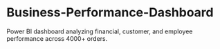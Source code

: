 # Business-Performance-Dashboard
Power BI dashboard analyzing financial, customer, and employee performance across 4000+ orders.
